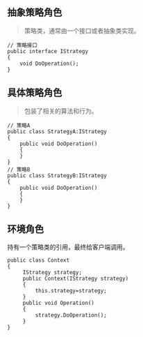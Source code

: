 ## 抽象策略角色 ##
> 策略类，通常由一个接口或者抽象类实现。
```
// 策略接口
public interface IStrategy
{
    void DoOperation();
}
```
## 具体策略角色 ##
> 包装了相关的算法和行为。
```
// 策略A
public class StrategyA:IStrategy
{
    public void DoOperation()
    {
    }
}
// 策略B
public class StrategyB:IStrategy
{
    public void DoOperation()
    {
    }
}
```

## 环境角色 ##
持有一个策略类的引用，最终给客户端调用。
```
public class Context
{
     IStrategy strategy;    
     public Context(IStrategy strategy)
     {
         this.strategy=strategy;
     }
     public void Operation()
     {
         strategy.DoOperation();
     }
}
```